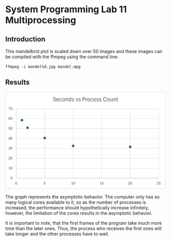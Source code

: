 # System Programming Lab 11 Multiprocessing

## Introduction
 This mandelbrot plot is scaled down over 50 images and these images can be compiled with the ffmpeg using the command line:

    ffmpeg -i mandel%d.jpg mandel.mpg


## Results
![Graph of results](Picture1.png)

The graph represents the asymptotic behavior. The computer only has so many logical cores available to it, so as the number of processes is increased, the performance should hypothetically increase infinitely, however, the limitation of the cores results in the asymptotic behavior. 

It is important to note, that the first frames of the program take much more time than the later ones. Thus, the process who receives the first ones will take longer and the other processes have to wait. 



